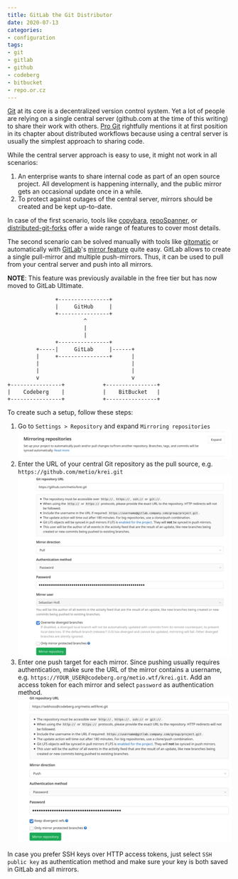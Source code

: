 ```yaml
---
title: GitLab the Git Distributor
date: 2020-07-13
categories:
- configuration
tags:
- git
- gitlab
- github
- codeberg
- bitbucket
- repo.or.cz
---
```


[Git](https://git-scm.com/) at its core is a decentralized version control system. Yet a lot of people are relying on a single central server (github.com at the time of this writing) to share their work with others. [Pro Git](https://git-scm.com/book/en/v2/Distributed-Git-Distributed-Workflows) rightfully mentions it at first position in its chapter about distributed workflows because using a central server is usually the simplest approach to sharing code.

While the central server approach is easy to use, it might not work in all scenarios:

1. An enterprise wants to share internal code as part of an open source project. All development is happening internally, and the public mirror gets an occasional update once in a while.
2. To protect against outages of the central server, mirrors should be created and be kept up-to-date.

In case of the first scenario, tools like [copybara](https://github.com/google/copybara), [repoSpanner](https://github.com/repoSpanner/repoSpanner), or [distributed-git-forks](https://github.com/google/distributed-git-forks) offer a wide range of features to cover most details.

The second scenario can be solved manually with tools like [gitomatic](https://github.com/muesli/gitomatic) or automatically with [GitLab](https://gitlab.com)'s [mirror feature](https://docs.gitlab.com/ee/user/project/repository/repository_mirroring.html) quite easy. GitLab allows to create a single pull-mirror and multiple push-mirrors. Thus, it can be used to pull from your central server and push into all mirrors.

**NOTE**: This feature was previously available in the free tier but has now moved to GitLab Ultimate.

```
               +----------------+               
               |     GitHub     |               
               +----------------+               
                        ^                       
                        |                       
                        |                       
               +----------------+               
         +-----|     GitLab     |------+        
         |     +----------------+      |        
         |                             |        
         |                             |        
         v                             v        
+----------------+            +----------------+
|    Codeberg    |            |    BitBucket   |
+----------------+            +----------------+
```

To create such a setup, follow these steps:

1. Go to `Settings > Repository` and expand `Mirroring repositories`
   ![Code Flow](/images/gitlab-mirror-settings.png)
2. Enter the URL of your central Git repository as the pull source, e.g. `https://github.com/metio/krei.git`
   ![Code Flow](/images/gitlab-pull-mirror.png)
3. Enter one push target for each mirror. Since pushing usually requires authentication, make sure the URL of the mirror contains a username, e.g. `https://YOUR_USER@codeberg.org/metio.wtf/krei.git`. Add an access token for each mirror and select `password` as authentication method.
   ![Code Flow](/images/gitlab-push-mirror.png)

In case you prefer SSH keys over HTTP access tokens, just select `SSH public key` as authentication method and make sure your key is both saved in GitLab and all mirrors.
